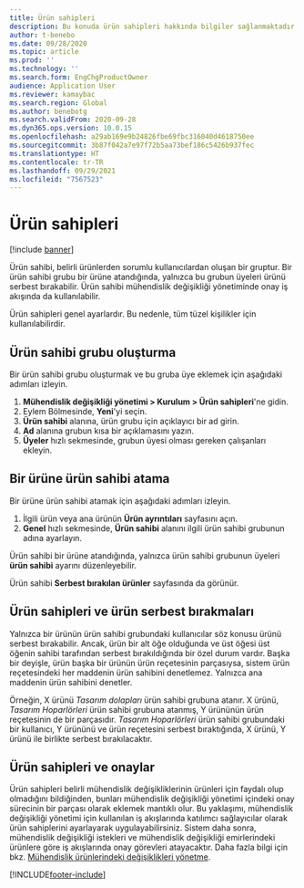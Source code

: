 ```yaml
---
title: Ürün sahipleri
description: Bu konuda ürün sahipleri hakkında bilgiler sağlanmaktadır. Ürün sahibi, belirli ürünlerden sorumlu kullanıcılardan oluşan bir gruptur. Yalnızca grubun üyeleri bu ürünleri serbest bırakabilir. Ürün sahibi ayrıca onay iş akışında da kullanılabilir.
author: t-benebo
ms.date: 09/28/2020
ms.topic: article
ms.prod: ''
ms.technology: ''
ms.search.form: EngChgProductOwner
audience: Application User
ms.reviewer: kamaybac
ms.search.region: Global
ms.author: benebotg
ms.search.validFrom: 2020-09-28
ms.dyn365.ops.version: 10.0.15
ms.openlocfilehash: a29ab169e9b24826fbe69fbc316040d4618750ee
ms.sourcegitcommit: 3b87f042a7e97f72b5aa73bef186c5426b937fec
ms.translationtype: HT
ms.contentlocale: tr-TR
ms.lasthandoff: 09/29/2021
ms.locfileid: "7567523"
---
```

# <a name="product-owners"></a>Ürün sahipleri

[!include [banner](../includes/banner.md)]

Ürün sahibi, belirli ürünlerden sorumlu kullanıcılardan oluşan bir gruptur. Bir ürün sahibi grubu bir ürüne atandığında, yalnızca bu grubun üyeleri ürünü serbest bırakabilir. Ürün sahibi mühendislik değişikliği yönetiminde onay iş akışında da kullanılabilir.

Ürün sahipleri genel ayarlardır. Bu nedenle, tüm tüzel kişilikler için kullanılabilirdir.

## <a name="create-a-product-owner-group"></a>Ürün sahibi grubu oluşturma

Bir ürün sahibi grubu oluşturmak ve bu gruba üye eklemek için aşağıdaki adımları izleyin.

1. **Mühendislik değişikliği yönetimi \> Kurulum \> Ürün sahipleri**'ne gidin.
2. Eylem Bölmesinde, **Yeni**'yi seçin.
3. **Ürün sahibi** alanına, ürün grubu için açıklayıcı bir ad girin.
4. **Ad** alanına grubun kısa bir açıklamasını yazın.
5. **Üyeler** hızlı sekmesinde, grubun üyesi olması gereken çalışanları ekleyin.

## <a name="assign-a-product-owner-to-a-product"></a>Bir ürüne ürün sahibi atama

Bir ürüne ürün sahibi atamak için aşağıdaki adımları izleyin.

1. İlgili ürün veya ana ürünün **Ürün ayrıntıları** sayfasını açın.
1. **Genel** hızlı sekmesinde, **Ürün sahibi** alanını ilgili ürün sahibi grubunun adına ayarlayın.

Ürün sahibi bir ürüne atandığında, yalnızca ürün sahibi grubunun üyeleri **ürün sahibi** ayarını düzenleyebilir.

Ürün sahibi **Serbest bırakılan ürünler** sayfasında da görünür.

## <a name="product-owners-and-product-releases"></a>Ürün sahipleri ve ürün serbest bırakmaları

Yalnızca bir ürünün ürün sahibi grubundaki kullanıcılar söz konusu ürünü serbest bırakabilir. Ancak, ürün bir alt öğe olduğunda ve üst öğesi üst öğenin sahibi tarafından serbest bırakıldığında bir özel durum vardır. Başka bir deyişle, ürün başka bir ürünün ürün reçetesinin parçasıysa, sistem ürün reçetesindeki her maddenin ürün sahibini denetlemez. Yalnızca ana maddenin ürün sahibini denetler.

Örneğin, X ürünü *Tasarım dolapları* ürün sahibi grubuna atanır. X ürünü, *Tasarım Hoparlörleri* ürün sahibi grubuna atanmış, Y ürününün ürün reçetesinin de bir parçasıdır. *Tasarım Hoparlörleri* ürün sahibi grubundaki bir kullanıcı, Y ürününü ve ürün reçetesini serbest bıraktığında, X ürünü, Y ürünü ile birlikte serbest bırakılacaktır.

## <a name="product-owners-and-approvals"></a>Ürün sahipleri ve onaylar

Ürün sahipleri belirli mühendislik değişikliklerinin ürünleri için faydalı olup olmadığını bildiğinden, bunları mühendislik değişikliği yönetimi içindeki onay sürecinin bir parçası olarak eklemek mantıklı olur. Bu yaklaşımı, mühendislik değişikliği yönetimi için kullanılan iş akışlarında katılımcı sağlayıcılar olarak ürün sahiplerini ayarlayarak uygulayabilirsiniz. Sistem daha sonra, mühendislik değişikliği istekleri ve mühendislik değişikliği emirlerindeki ürünlere göre iş akışlarında onay görevleri atayacaktır. Daha fazla bilgi için bkz. [Mühendislik ürünlerindeki değişiklikleri yönetme](engineering-change-management.md).


[!INCLUDE[footer-include](../../includes/footer-banner.md)]